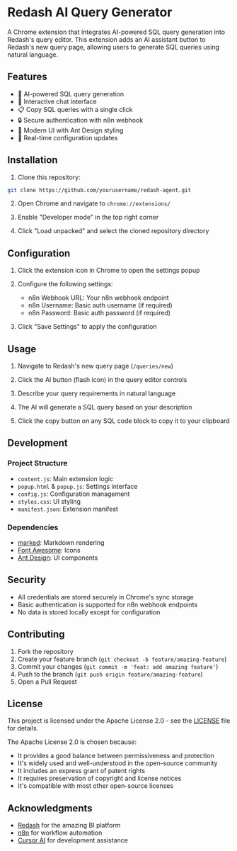 # Redash AI Query Generator

A Chrome extension that integrates AI-powered SQL query generation into Redash's query editor. This extension adds an AI assistant button to Redash's new query page, allowing users to generate SQL queries using natural language.

## Features

- 🤖 AI-powered SQL query generation
- 💬 Interactive chat interface
- 📋 Copy SQL queries with a single click
- 🔒 Secure authentication with n8n webhook
- 🎨 Modern UI with Ant Design styling
- 🔄 Real-time configuration updates

## Installation

1. Clone this repository:
```bash
git clone https://github.com/yourusername/redash-agent.git
```

2. Open Chrome and navigate to `chrome://extensions/`

3. Enable "Developer mode" in the top right corner

4. Click "Load unpacked" and select the cloned repository directory

## Configuration

1. Click the extension icon in Chrome to open the settings popup

2. Configure the following settings:
   - n8n Webhook URL: Your n8n webhook endpoint
   - n8n Username: Basic auth username (if required)
   - n8n Password: Basic auth password (if required)

3. Click "Save Settings" to apply the configuration

## Usage

1. Navigate to Redash's new query page (`/queries/new`)

2. Click the AI button (flash icon) in the query editor controls

3. Describe your query requirements in natural language

4. The AI will generate a SQL query based on your description

5. Click the copy button on any SQL code block to copy it to your clipboard

## Development

### Project Structure

- `content.js`: Main extension logic
- `popup.html` & `popup.js`: Settings interface
- `config.js`: Configuration management
- `styles.css`: UI styling
- `manifest.json`: Extension manifest

### Dependencies

- [marked](https://github.com/markedjs/marked): Markdown rendering
- [Font Awesome](https://fontawesome.com/): Icons
- [Ant Design](https://ant.design/): UI components

## Security

- All credentials are stored securely in Chrome's sync storage
- Basic authentication is supported for n8n webhook endpoints
- No data is stored locally except for configuration

## Contributing

1. Fork the repository
2. Create your feature branch (`git checkout -b feature/amazing-feature`)
3. Commit your changes (`git commit -m 'feat: add amazing feature'`)
4. Push to the branch (`git push origin feature/amazing-feature`)
5. Open a Pull Request

## License

This project is licensed under the Apache License 2.0 - see the [LICENSE](LICENSE) file for details.

The Apache License 2.0 is chosen because:
- It provides a good balance between permissiveness and protection
- It's widely used and well-understood in the open-source community
- It includes an express grant of patent rights
- It requires preservation of copyright and license notices
- It's compatible with most other open-source licenses

## Acknowledgments

- [Redash](https://redash.io/) for the amazing BI platform
- [n8n](https://n8n.io/) for workflow automation
- [Cursor AI](https://cursor.sh/) for development assistance 